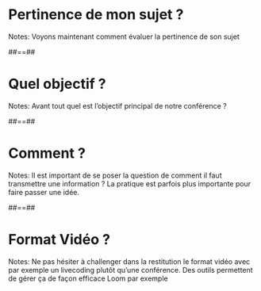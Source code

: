 <!-- .slide: data-background="./assets/images/free-to-use-sounds-1530855-unsplash.jpg"-->

# Pertinence de mon sujet ?
<!-- .element: class="bandeau" -->

Notes:
Voyons maintenant comment évaluer la pertinence de son sujet

##==##

<!-- .slide: data-background="./assets/images/alexander-muzenhardt-768330-unsplash.jpg"-->

# Quel objectif ?
<!-- .element: class="bandeau" -->

Notes:
Avant tout quel est l’objectif principal de notre conférence ?


##==##

<!-- .slide: data-background="./assets/images/baffled-close-up-confused-34520.jpg"-->

# Comment ?
<!-- .element: class="bandeau top" -->

Notes:
Il est important de se poser la question de comment il faut transmettre une information ? La pratique est parfois plus importante pour faire passer une idée.

##==##

<!-- .slide: data-background="./assets/images/con-karampelas-1178812-unsplash.jpg"-->

# Format Vidéo ?
<!-- .element: class="bandeau" -->

Notes:
Ne pas hésiter à challenger dans la restitution le format vidéo avec par exemple un livecoding plutôt qu’une conférence. Des outils permettent de gérer ça de façon efficace Loom par exemple


